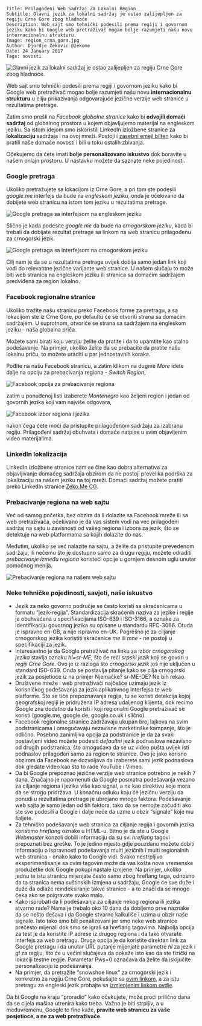 ```.header
Title: Prilagođeni Web Sadržaj Za Lokalni Region
Subtitle: Glavni jezik za lokalni sadržaj je ostao zalijepljen za regiju Crne Gore zbog hladnoće
Description: Web sajt smo tehnički podesili prema regiji i govornom jeziku kako bi Google web pretraživač mogao bolje razumjeti našu novu internacionalnu strukturu.
Image: region_crna_gora.jpg
Author: Djordje Zekovic @zekome
Date: 24 January 2017
Tags: novosti
```

![Glavni jezik za lokalni sadržaj je ostao zalijepljen za regiju Crne Gore zbog hladnoće.](region_crna_gora.jpg)

Web sajt smo tehnički podesili prema regiji i govornom jeziku kako bi Google web pretraživač mogao bolje razumjeti našu novu **internacionalnu strukturu** u cilju prikazivanja odgovarajuće jezične verzije web stranice u rezultatima pretrage. 

Zatim smo prešli na *Facebook globalne stranice* kako bi **odvojili domaći sadržaj** od globalnog prostora u kojem objavljujemo materijal na engleskom jeziku. Sa istom idejom smo iskoristili LinkedIn izložbene stranice za **lokalizaciju** sadržaja i na ovoj mreži. Postoji i [zasebni emejl bilten](/cg/bilten/) kako bi pratili naše domaće novosti i bili u toku ostalih zbivanja.

Očekujemo da ćete imati **bolje personalizovano iskustvo** dok boravite u našem onlajn prostoru. U nastavku možete da saznate neke pojedinosti.

### Google pretraga

Ukoliko pretražujete sa lokacijom iz Crne Gore, a pri tom ste podesili *google.me* interfejs da bude na *engleskom jeziku*, onda je očekivano da dobijete web stranicu na istom tom jeziku u rezultatima pretrage.

![Google pretraga sa interfejsom na engleskom jeziku](google_pretraga_engleski.jpg)

Slično je kada podesite *google.me* da bude na *crnogorskom jeziku*, kada bi trebali da dobijate rezultat pretrage sa linkom na web stranicu prilagođenu za crnogorski jezik.

![Google pretraga sa interfejsom na crnogorskom jeziku](google_pretraga_crnogorski.jpg)

Cilj nam je da se u rezultatima pretrage uvijek dobija samo jedan link koji vodi do relevantne jezične varijante web stranice. U našem slučaju to može biti web stranica na engleskom jeziku ili stranica sa domaćim sadržajem predviđena za region lokalno.

### Facebook regionalne stranice
Ukoliko tražite našu stranicu preko Facebook forme za pretragu, a sa lokacijom ste iz Crne Gore, po defaultu će se otvoriti strana sa domaćim sadržajem. U suprotnom, otvoriće se strana sa sadržajem na engleskom jeziku - naša globalna priča. 

Možete sami birati koju verziju želite da pratite i da to upamtite kao stalno podešavanje. Na primjer, ukoliko želite da se prebacite da pratite našu lokalnu priču, to možete uraditi u par jednostavnih koraka.

Pođite na našu Facebook stranicu, a zatim klikom na dugme *More* idete dalje na opciju za prebacivanja regiona - *Switch Region*,

![Facebook opcija za prebacivanje regiona](facebook_dugme_za_prebacivanje_regiona.jpg)
 
zatim u ponuđenoj listi izaberete *Montenegro* kao željeni region i jedan od govornih jezika koji vam najviše odgovara,
 
![Facebook izbor regiona i jezika](facebook_region_i_jezik.jpg)

nakon čega ćete moći da pristupite prilagođenom sadržaju za izabranu regiju. Prilagođeni sadržaj obuhvata i domaće natpise u svim objavljenim video materijalima.

### LinkedIn lokalizacija

LinkedIn izložbene stranice nam se čine kao dobra alternativa za objavljivanje domaćeg sadržaja obzirom da ne postoji prevelika podrška za lokalizaciju na našem jeziku na toj mreži. Domaći sadržaj možete pratiti preko LinkedIn stranice [Zeko.Me CG](https://www.linkedin.com/company/zeko.me-cg).

### Prebacivanje regiona na web sajtu
Već od samog početka, bez obzira da li dolazite sa Facebook mreže ili sa web pretraživača, očekivano je da vas sistem vodi na već prilagođeni sadržaj na sajtu u zavisnosti od vašeg regiona i izbora za jezik, što se detektuje na web platformama sa kojih dolazite do nas. 

Međutim, ukoliko se već nalazite na sajtu, a želite da pristupite prevedenom sadržaju, ili nečemu što je dostupno samo za drugu regiju, možete odraditi *prebacivanje između regiona* koristeći opcije u gornjem desnom uglu unutar pomoćnog menija.

![Prebacivanje regiona na našem web sajtu](sajt_prebacivanje_regiona.jpg)


### Neke tehničke pojedinosti, savjeti, naše iskustvo

- Jezik za neko govorno područje se često koristi sa skraćenicama u formatu “jezik-regija”. Standardizacija skraćenih naziva za jezike i regije je obuhvaćena u specifikacijama ISO-639 i ISO-3166, a oznake za identifikaciju govornog jezika su opisane u standardu RFC-3066. Otuda je ispravno en-GB, a nije ispravno en-UK. Pogrešno je za ciljanje crnogorskog jezika koristiti skraćenice *me* ili *mne* - ne postoji u specifikaciji za jezik.
- Interesantno je da Google pretraživač na linku za izbor *crnogorskog jezika* stavlja oznaku *hl=sr-ME*, što će reći *srpski jezik* koji se govori u *regiji Crne Gore*. Ovo je iz razloga što *crnogorski jezik* još nije uključen u standard ISO-639. Onda se postavlja pitanje kako se cilja crnogorski jezik za posjetioce iz na primjer Njemačke? sr-ME-DE? Ne bih rekao.
- Društvene mreže i web pretraživači najčešće uzimaju jezik iz korisničkog podešavanja za jezik aplikativnog interfejsa te web platforme. Što se tiče prepoznavanja regija, tu se koristi detekcija kojoj geografskoj regiji je pridružena IP adresa udaljenog klijenta, dok recimo Google zna dodatno da koristi i koji regionalni Google pretraživač se koristi (google.me, google.de, google.co.uk i slično).
- Facebook regionalne stranice zadržavaju ukupan broj lajkova na svim podstranicama i omogućavaju nezavisne marketinške kampanje, što je odlično. Posebno zanimljiva opcija za podstranice je da za svaki postavljeni video možete podesiti *defaultni* jezik podnaslova nezavisno od drugih podstranica, što omogućava da se uz video pušta uvijek isti podnaslov prilagođen samo za region te stranice. Ovo je jako korisno obzirom da Facebook ne dozvoljava da izaberete sami jezik podnaslova dok gledate video kao što to rade YouTube i Vimeo.
- Da bi Google prepoznao jezične verzije web stranice potrebno je nekih 7 dana. Značajno je napomenuti da Google posmatra podešavanja vezano za ciljanje regiona i jezika više kao signal, a ne kao direktivu koje mora da se strogo pridržava. U konačnu odluku koju će jezičnu verziju da ponudi u rezultatima pretrage je ubrojano mnogo faktora. Podešavanje web sajta je samo jedan od tih faktora, tako da se nemojte začuditi ako ste sve podesili a Google i dalje neće da uzme u obzir “signale” koje mu šaljete.
- Za tehničko podešavanje web stranica za ciljanje regija i govornih jezika koristimo *hreflang* oznake u HTML-u. Bitno je da ste u Google *Webmaster* konzoli dobili informaciju da su svi *hreflang* tagovi prepoznati bez greške. To je jedino mjesto gdje pouzdano možete dobiti informaciju o ispravnosti podešavanja multi jezičnih i multi regionalnih web stranica - onako kako to Google vidi. Svako nestrpljivo eksperimentisanje sa ovim tagovim može da vas košta nove vremenske produžetke dok Google pokupi nastale izmjene. Na primjer, ukoliko jednu te istu stranicu mijenjate često samo zbog hreflang taga, odnosno da ta stranica nema suštinskih izmjena u sadržaju, Google će sve duže i duže da odlaže reindeksiranje takve stranice - a to znači da se mnogo čeka ako se poigravate svako malo.
- Kako isprobati da li podešavanja za ciljanje nekog regiona ili jezika stvarno rade? Nama je trebalo oko 10 dana da dobijemo prve naznake da se nešto dešava i da Google stvarno kalkuliše i uzima u obzir naše signale. Isto tako smo bili penalizovani jer smo neke web stranice prečesto mijenali dok smo se igrali sa hreflang tagovima. Najbolja opcija za test je da koristite IP adrese iz drugog regiona i da tako otvarate interfejs za web pretragu. Druga opcija je da koristite direktan link za Google pretragu i da unutar URL putanje mijenjate parametre *hl* za jezik i *gl* za regiju, što će u većini slučajeva da pokaže isto kao da ste fizički na lokaciji testne regije. Parametar Pws=0 označava da želite da isključite personalizaciju iz podešavanja. 
- Na primjer, da pretražite “snowshoe linux“ za crnogorski jezik i konkretno za regiju Crne Gore, pokušajte sa [ovim linkom](https://www.google.com/search?hl=sr-ME&gl=ME&pws=0&q=snowshoe+linux), a za istu pretragu za engleski jezik probajte sa [izmjenjenim linkom ovdje](https://www.google.com/search?hl=en&gl=ME&pws=0&q=snowshoe+linux).

Da bi Google na kraju “proradio” kako očekujete, može proći prilično dana da se cijela mašina utrenira kako treba. Važno je biti strpljiv, a u međuvremenu, Google to fino kaže, **pravite web stranicu za vaše posjetioce, a ne za web pretraživače.** 
